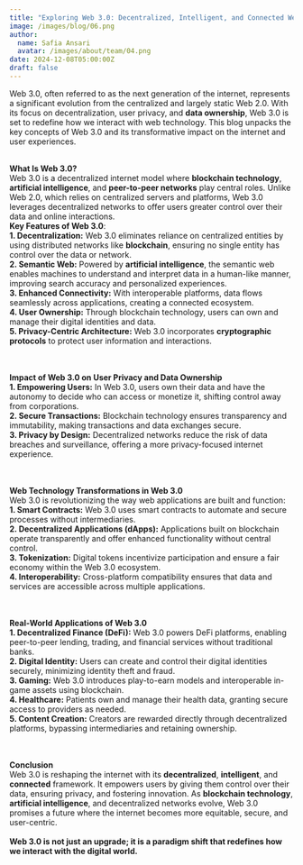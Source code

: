 ```yaml
---
title: "Exploring Web 3.0: Decentralized, Intelligent, and Connected Web Experiences"
image: /images/blog/06.png
author:
  name: Safia Ansari
  avatar: /images/about/team/04.png
date: 2024-12-08T05:00:00Z
draft: false
---
```




Web 3.0, often referred to as the next generation of the internet, represents a significant evolution from the centralized and largely static Web 2.0. With its focus on decentralization, user privacy, and <b>data ownership</b>, Web 3.0 is set to redefine how we interact with web technology. This blog unpacks the key concepts of Web 3.0 and its transformative impact on the internet and user experiences.
<br/><br/>

<b>What Is Web 3.0?</b>
<br/>
Web 3.0 is a decentralized internet model where <b>blockchain technology</b>, <b>artificial intelligence</b>, and <b>peer-to-peer networks</b> play central roles. Unlike Web 2.0, which relies on centralized servers and platforms, Web 3.0 leverages decentralized networks to offer users greater control over their data and online interactions.
<br/>
<b>Key Features of Web 3.0</b>:
<br/>
<b>1. Decentralization:</b> Web 3.0 eliminates reliance on centralized entities by using distributed networks like <b>blockchain</b>, ensuring no single entity has control over the data or network.  
<b>2. Semantic Web:</b> Powered by <b>artificial intelligence</b>, the semantic web enables machines to understand and interpret data in a human-like manner, improving search accuracy and personalized experiences.  
<b>3. Enhanced Connectivity:</b> With interoperable platforms, data flows seamlessly across applications, creating a connected ecosystem.  
<b>4. User Ownership:</b> Through blockchain technology, users can own and manage their digital identities and data.  
<b>5. Privacy-Centric Architecture:</b> Web 3.0 incorporates <b>cryptographic protocols</b> to protect user information and interactions.  
<br/><br/>

<b>Impact of Web 3.0 on User Privacy and Data Ownership</b>
<br/>
<b>1. Empowering Users:</b> In Web 3.0, users own their data and have the autonomy to decide who can access or monetize it, shifting control away from corporations.  
<b>2. Secure Transactions:</b> Blockchain technology ensures transparency and immutability, making transactions and data exchanges secure.  
<b>3. Privacy by Design:</b> Decentralized networks reduce the risk of data breaches and surveillance, offering a more privacy-focused internet experience.  
<br/><br/>

<b>Web Technology Transformations in Web 3.0</b>
<br/>
Web 3.0 is revolutionizing the way web applications are built and function:  
<b>1. Smart Contracts:</b> Web 3.0 uses smart contracts to automate and secure processes without intermediaries.  
<b>2. Decentralized Applications (dApps):</b> Applications built on blockchain operate transparently and offer enhanced functionality without central control.  
<b>3. Tokenization:</b> Digital tokens incentivize participation and ensure a fair economy within the Web 3.0 ecosystem.  
<b>4. Interoperability:</b> Cross-platform compatibility ensures that data and services are accessible across multiple applications.  
<br/><br/>

<b>Real-World Applications of Web 3.0</b>
<br/>
<b>1. Decentralized Finance (DeFi):</b> Web 3.0 powers DeFi platforms, enabling peer-to-peer lending, trading, and financial services without traditional banks.  
<b>2. Digital Identity:</b> Users can create and control their digital identities securely, minimizing identity theft and fraud.  
<b>3. Gaming:</b> Web 3.0 introduces play-to-earn models and interoperable in-game assets using blockchain.  
<b>4. Healthcare:</b> Patients own and manage their health data, granting secure access to providers as needed.  
<b>5. Content Creation:</b> Creators are rewarded directly through decentralized platforms, bypassing intermediaries and retaining ownership.  
<br/><br/>

<b>Conclusion</b>
<br/>
Web 3.0 is reshaping the internet with its <b>decentralized</b>, <b>intelligent</b>, and <b>connected</b> framework. It empowers users by giving them control over their data, ensuring privacy, and fostering innovation. As <b>blockchain technology</b>, <b>artificial intelligence</b>, and decentralized networks evolve, Web 3.0 promises a future where the internet becomes more equitable, secure, and user-centric.  
<br/>
<b>Web 3.0 is not just an upgrade; it is a paradigm shift that redefines how we interact with the digital world.</b>
